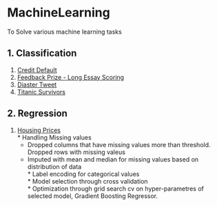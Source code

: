 # MachineLearning
To Solve various machine learning tasks
## 1. Classification
  1. [Credit Default](https://github.com/jeonghojo00/MachineLearning/blob/main/Classification/Credit_Default_Prediction.ipynb)
  2. [Feedback Prize - Long Essay Scoring](https://github.com/jeonghojo00/MachineLearning/blob/main/Classification/Long_Essay_Sentiment_Analysis.ipynb)
  3. [Diaster Tweet](https://github.com/jeonghojo00/MachineLearning/blob/main/Classification/Disaster_Tweets_Classification.ipynb)
  4. [Titanic Survivors](https://github.com/jeonghojo00/MachineLearning/blob/main/Classification/Titanic_Survivor_Classification.ipynb)

## 2. Regression
  1. [Housing Prices](https://github.com/jeonghojo00/MachineLearning/blob/main/Regression/House_Prices_Advanced_Regression_Techniques.ipynb) <br>
    * Handling Missing values <br>
      * Dropped columns that have missing values more than threshold. Dropped rows with missing valeus <br>
      * Imputed with mean and median for missing values based on distribution of data <br>
    * Label encoding for categorical values <br>
    * Model selection through cross validation <br>
    * Optimization through grid search cv on hyper-parametres of selected model, Gradient Boosting Regressor. <br>


